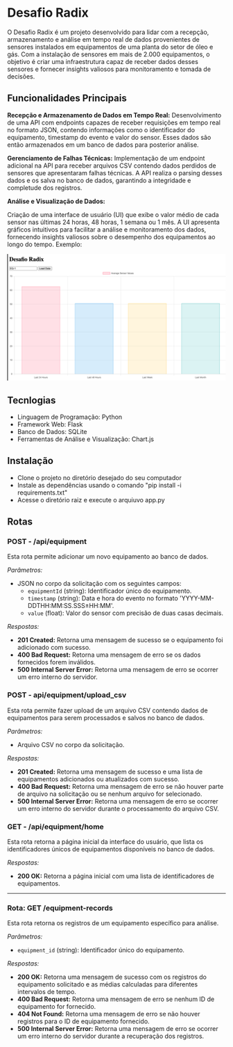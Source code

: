 # Desafio Radix

O Desafio Radix é um projeto desenvolvido para lidar com a recepção, armazenamento e análise em tempo real de dados provenientes de sensores instalados em equipamentos de uma planta do setor de óleo e gás. Com a instalação de sensores em mais de 2.000 equipamentos, o objetivo é criar uma infraestrutura capaz de receber dados desses sensores e fornecer insights valiosos para monitoramento e tomada de decisões.

## Funcionalidades Principais

**Recepção e Armazenamento de Dados em Tempo Real:**
Desenvolvimento de uma API com endpoints capazes de receber requisições em tempo real no formato JSON,
contendo informações como o identificador do equipamento, timestamp do evento e valor do sensor. Esses
dados são então armazenados em um banco de dados para posterior análise.

**Gerenciamento de Falhas Técnicas:**
Implementação de um endpoint adicional na API para receber arquivos CSV contendo dados perdidos de sensores que apresentaram falhas técnicas. A API realiza o parsing desses dados e os salva no banco de dados, garantindo a integridade e completude dos registros.

**Análise e Visualização de Dados:**

Criação de uma interface de usuário (UI) que exibe o valor médio de cada sensor nas últimas 24 horas, 48 horas, 1 semana ou 1 mês. A UI apresenta gráficos intuitivos para facilitar a análise e monitoramento dos dados, fornecendo insights valiosos sobre o desempenho dos equipamentos ao longo do tempo. Exemplo:

![interface](img/interface.png)

## Tecnlogias

- Linguagem de Programação: Python
- Framework Web: Flask
- Banco de Dados: SQLite
- Ferramentas de Análise e Visualização: Chart.js

## Instalação

- Clone o projeto no diretório desejado do seu computador
- Instale as dependências usando o comando "pip install -i requirements.txt"
- Acesse o diretório raiz e execute o arquiuvo app.py

## Rotas

### POST - /api/equipment

Esta rota permite adicionar um novo equipamento ao banco de dados.

*Parâmetros:*

- JSON no corpo da solicitação com os seguintes campos:
  - `equipmentId` (string): Identificador único do equipamento.
  - `timestamp` (string): Data e hora do evento no formato 'YYYY-MM-DDTHH:MM:SS.SSS±HH:MM'.
  - `value` (float): Valor do sensor com precisão de duas casas decimais.

*Respostas:*

- **201 Created:** Retorna uma mensagem de sucesso se o equipamento foi adicionado com sucesso.
- **400 Bad Request:** Retorna uma mensagem de erro se os dados fornecidos forem inválidos.
- **500 Internal Server Error:** Retorna uma mensagem de erro se ocorrer um erro interno do servidor.

### POST - api/equipment/upload_csv

Esta rota permite fazer upload de um arquivo CSV contendo dados de equipamentos para serem processados e salvos no banco de dados.

*Parâmetros:*

- Arquivo CSV no corpo da solicitação.

*Respostas:*

- **201 Created:** Retorna uma mensagem de sucesso e uma lista de equipamentos adicionados ou atualizados com sucesso.
- **400 Bad Request:** Retorna uma mensagem de erro se não houver parte de arquivo na solicitação ou se nenhum arquivo for selecionado.
- **500 Internal Server Error:** Retorna uma mensagem de erro se ocorrer um erro interno do servidor durante o processamento do arquivo CSV.

### GET - /api/equipment/home

Esta rota retorna a página inicial da interface do usuário, que lista os identificadores únicos de equipamentos disponíveis no banco de dados.

*Respostas:*

- **200 OK:** Retorna a página inicial com uma lista de identificadores de equipamentos.

---

### Rota: GET /equipment-records

Esta rota retorna os registros de um equipamento específico para análise.

*Parâmetros:*

- `equipment_id` (string): Identificador único do equipamento.

*Respostas:*

- **200 OK:** Retorna uma mensagem de sucesso com os registros do equipamento solicitado e as médias calculadas para diferentes intervalos de tempo.
- **400 Bad Request:** Retorna uma mensagem de erro se nenhum ID de equipamento for fornecido.
- **404 Not Found:** Retorna uma mensagem de erro se não houver registros para o ID de equipamento fornecido.
- **500 Internal Server Error:** Retorna uma mensagem de erro se ocorrer um erro interno do servidor durante a recuperação dos registros.
